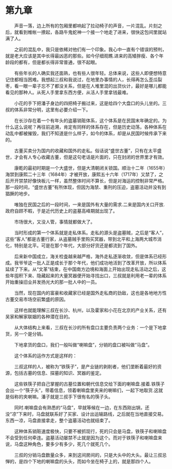 # 第九章


　　声音一落，边上所有的包厢里都响起了拉动椅子的声音，一片混乱。片刻之后，就看到帷帐一撩起，各路牛鬼蛇神一个接一个地走了进来，很快这包间里就站满了人。

　　之前的混乱中，我只是依稀对他们有一个印象。我心中一直有个错误的预判，就是老大应该是其中长得最凶恶的那些。如今仔细观瞧.进来的高矮胖瘦、各个年龄段的都有，但是都长得非常普通，很不起眼。

　　有些年长的人确实我还面熟，也有些人很年轻。总体来说，这些人即便想特意记住都相当困难。我想起三叔和我说过，在地里办事情的人，长得再怎么歪瓜裂枣，看一眼一辈子忘不了都没关系，但是在人堆里混的出货伙计，最好是哪儿都能看见的那种人。从死人手里拿东西方便，从活人手里拿钱最难。

　　小花的手下把潘子身边的四把椅子搬过来，这是给四个大盘口的头儿坐的。三叔的体系非常分明，这里有必要介绍一下。

　　在长沙存在着一个有年头的盗墓销赃体系，这个体系是在民国末年确定的。为什么这么说呢？再往前追溯，肯定有同样的体系存在，但是历史动荡，各种体系在动乱中都被摧毁，我们不知道是什么样子，如今的体系，却是从民国时候传承下来的。

　　古董买卖分为国内的收藏和国外的走私。俗话说“盛世古董”，只有在太平盛世，才会有人专心收藏古董，但是这句老话是片面的，只在封闭的世界里才有效。

　　康乾的最初时期是一个大盛世，但是大清朝闭关锁国。顺治十二年（1655年）海禁到康熙二十三年（1684年）才被开放，康熙五十六年（1717年）又禁了，之后开开禁禁好像快板儿一样，虽然整体时间不算长，但是对海运的控制非常严格。那一段时间，“盛世古董”有所体现，但因为海禁、重刑的压迫，盗墓活动并没有到猖撅的地步。

　　唯独在民国之后的一段时间，一来是国外有大量的需求.二来是国内关口开放.政府自顾不暇，于是近代历史上的盗墓高峰期就出现了。

　　市场很大，又没人管，事情就都做大了。

　　当时形成的第一个体系就是走私体系。走私的源头是盗墓贼，之后是“客人”，这些“客人”都是古董行家，从盗墓贼手里购买冥器，带到北平和上海两大城市消化，特别是北平。可是在那个年代，大部分好货还是都流到了国外。

　　后来新中国成立，海关检査越来越严格，海外走私逐渐收敛，但是体系已经形成。我爷爷这一批人正是成长于那个年代，他们成功地活到了改革开放，所以体系延续了下来。从“文革”结束，在中国南方边境和海面上开始出现走私活动之后，这些年囤积下来、隐藏起来的大量冥器便开始寻找出口，三叔就是利用老一辈的体系开始重操旧业并发扬光大的那一批人中的一员。

　　当然，现在国内的富豪和收藏家已经是国外走私商的劲敌，这也是各地地方性古董交易市场空前繁盛的原因。

　　这样也就能理解三叔在长沙、杭州，以及霍家和小花在北京的产业关系，还有吴家和解家联姻的各种潜在目的。

　　从大体结构上来看，三叔在长沙的所有盘口主要负责两个业务：一个是下地拿货，另一个是分销。

　　下地拿货的盘口，我们一般叫做“喇嘛盘”，分销的盘口被叫做“马盘”。

　　这个体系的运作方式是这样的：

　　三叔这样的人，被称为“铁筷子”，是产业链的剥削者，他们垄断着最好的资源，包括古墓的信息、探墓的知识、冥器的鉴定。

　　这些铁筷子把自己掌握的古墓位置和朝代信息交给下面的喇嘛盘.接着.铁筷子会出一个“筷子头”，带着信息，领着喇嘛盘里夹来的喇嘛们，一起下地取货.这就是俗称的夹喇嘛。潘子就是三叔手下很有名的筷子头。

　　同时.喇嘛盘会有熟悉的“马盘”，早就等候在一边，在东西刚出锅，还没“凉”下来时，马盘就联系好了买家、设计出运输路线，之后就在当地直接交易。东西一凉，马盘直接拿走，整个盗墓活动也就结束了。

　　这种体系销赃速度极快，只要不被抓现行，死的只会是马盘，铁筷子和喇嘛盘不会受到任何牵连。盗墓活动屡禁不止就是因为这个。而对于铁筷子和喇嘛盘来说，马盘这种角色，要多少有多少，死几个就死几个。

　　三叔的分销马盘数量众多，来到这间房间的，只是大头中的大头。最让三叔忌惮的，是四个下地的喇嘛盘的头头，而如今坐在椅子上的，就是那四个人。

